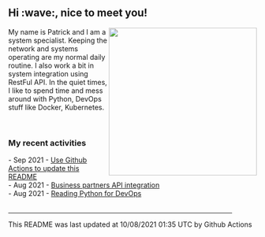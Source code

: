 <h2> Hi :wave:, nice to meet you! </h2>
                               <img align='right' src="https://media.giphy.com/media/3o6ZsWiPs8bx32YWyY/giphy.gif" width="300" />
                               <p alight="left">My name is Patrick and I am a system specialist. Keeping the network and systems operating are my normal daily routine. I also work a bit in system integration using RestFul API. In the quiet times, I like to spend time and mess around with Python, DevOps stuff like Docker, Kubernetes.</p>
                               <br>
                               <h3>My recent activities</h3>
                               <!-- Activities start -->
- Sep 2021 - <a href='https://docs.github.com/en/actions' target='_blank'>Use Github Actions to update this README</a><br>
- Aug 2021 - <a href='#' target='_blank'>Business partners API integration</a><br>
- Aug 2021 - <a href='https://book.douban.com/subject/34787347/' target='_blank'>Reading Python for DevOps</a><br><!-- Activities end -->
                          <br>
                          <hr size='8' width='90%'>
                          <!-- Updatetime start -->
This README was last updated at 10/08/2021 01:35 UTC by Github Actions<!-- Updatetime end -->